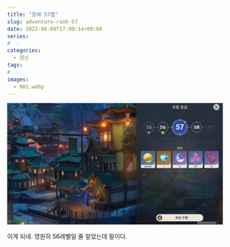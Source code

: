 ```yaml
---
title: "응애 57렙"
slug: adventure-rank-57
date: 2022-06-09T17:09:14+09:00
series:
#  - 
categories:
  - 원신
tags:
#  - 
images:
  - 001.webp
---
```


![](001.webp)

이게 되네. 영원히 56레벨일 줄 알았는데 말이다.
